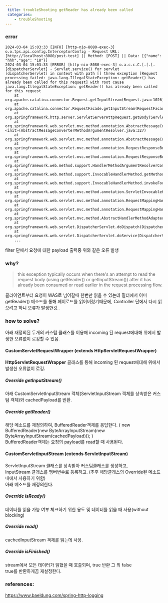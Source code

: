 ```yaml
---
 title: troubleShooting getReader has already been called
 categories: 
    - troubleShooting 
---
```





### error 
``` log
2024-03-04 15:03:33 [INFO] [http-nio-8080-exec-3] o.o.tps.api.config.InterceptorConfig - Request URL: [http://localhost:8080/post-test] || Method: [POST] || Data: [{"name": "hhh","age": "18"}]
2024-03-04 15:03:33 [ERROR] [http-nio-8080-exec-3] o.a.c.c.C.[.[.[.[dispatcherServlet] - Servlet.service() for servlet [dispatcherServlet] in context with path [] threw exception [Request processing failed: java.lang.IllegalStateException: getReader() has already been called for this request] with root cause
java.lang.IllegalStateException: getReader() has already been called for this request
	at org.apache.catalina.connector.Request.getInputStream(Request.java:1026)
	at org.apache.catalina.connector.RequestFacade.getInputStream(RequestFacade.java:298)
	at org.springframework.http.server.ServletServerHttpRequest.getBody(ServletServerHttpRequest.java:216)
	at org.springframework.web.servlet.mvc.method.annotation.AbstractMessageConverterMethodArgumentResolver$EmptyBodyCheckingHttpInputMessage.<init>(AbstractMessageConverterMethodArgumentResolver.java:327)
	at org.springframework.web.servlet.mvc.method.annotation.AbstractMessageConverterMethodArgumentResolver.readWithMessageConverters(AbstractMessageConverterMethodArgumentResolver.java:174)
	at org.springframework.web.servlet.mvc.method.annotation.RequestResponseBodyMethodProcessor.readWithMessageConverters(RequestResponseBodyMethodProcessor.java:159)
	at org.springframework.web.servlet.mvc.method.annotation.RequestResponseBodyMethodProcessor.resolveArgument(RequestResponseBodyMethodProcessor.java:134)
	at org.springframework.web.method.support.HandlerMethodArgumentResolverComposite.resolveArgument(HandlerMethodArgumentResolverComposite.java:122)
	at org.springframework.web.method.support.InvocableHandlerMethod.getMethodArgumentValues(InvocableHandlerMethod.java:228)
	at org.springframework.web.method.support.InvocableHandlerMethod.invokeForRequest(InvocableHandlerMethod.java:182)
	at org.springframework.web.servlet.mvc.method.annotation.ServletInvocableHandlerMethod.invokeAndHandle(ServletInvocableHandlerMethod.java:118)
	at org.springframework.web.servlet.mvc.method.annotation.RequestMappingHandlerAdapter.invokeHandlerMethod(RequestMappingHandlerAdapter.java:920)
	at org.springframework.web.servlet.mvc.method.annotation.RequestMappingHandlerAdapter.handleInternal(RequestMappingHandlerAdapter.java:830)
	at org.springframework.web.servlet.mvc.method.AbstractHandlerMethodAdapter.handle(AbstractHandlerMethodAdapter.java:87)
	at org.springframework.web.servlet.DispatcherServlet.doDispatch(DispatcherServlet.java:1089)
	at org.springframework.web.servlet.DispatcherServlet.doService(DispatcherServlet.java:979)
    ...
```
filter 단에서 요청에 대한 payload 출력중 위와 같은 오류 발생 <br>



### why?
> this exception typically occurs when there's an attempt to read the request body (using getReader() or getInputStream()) after it has already been consumed or read earlier in the request processing flow.

클라이언트부터 요청이 WAS로 넘어갈때 한번만 읽을 수 있는데 필터에서 이미 getReader() 메소드를 통해 페이로드를 읽어버렸기때문에, Controller 단에서 다시 읽으려고 하니 오류가 발생한것.. 



### how to solve?
아래 재정의된 두개의 커스텀 클래스를 이용해 incoming 된 request에대해 위에서 발생한 오류없이 로깅할 수 있음.

#### CustomServletRequestWrapper (extends HttpServletRequestWrapper)
<b>HttpServletRequestWrapper</b> 클래스를 통해 incoming 된 request에대해 위에서 발생한 오류없이 로깅.

##### Override getInputStream()
아래 CustomServletInputStream 객체(ServletInputStream 객체를 상속받은 커스텀 객체)와 cachedPayload를 반환.<br>

##### Override getReader()
해당 메소드를 재정의하여, BufferedReader객체를 응답한다. ( new BufferedReader(new ByteArrayInputStream(new ByteArrayInputStream(cachedPayload))); )<br>
BufferedReader객체는 요청의 payload를 read할 때 사용된다. <br>




#### CustomServletInputStream (extends ServletInputStream)
ServletInputStream 클래스를 상속받아 커스텀클래스를 생성하고, <br>
InputStream 클래스를 멤버변수로 등록하고. (추후 해당클래스의 Override된 메소드 내에서 사용하기 위함) <br>
아래 메소드를 재정의한다. <br>

##### Override isReady()
데이터를 읽을 가능 여부 체크하기 위한 용도 및 데이터를 읽을 때 사용(without blocking) <br>

##### Override read()
cachedInputStream 객체를 읽는데 사용. <br>

##### Override isFinished()
stream에서 모든 데이터가 읽혔을 때 호출되며, true 반환 그 외 false<br>
true를 반환하게끔 재설정한다. <br>




### references: 
https://www.baeldung.com/spring-http-logging<br>


